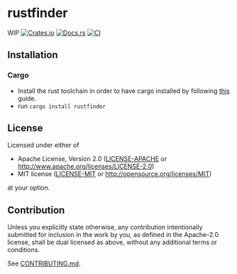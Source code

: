 # rustfinder

WIP
[![Crates.io](https://img.shields.io/crates/v/rustfinder.svg)](https://crates.io/crates/rustfinder)
[![Docs.rs](https://docs.rs/rustfinder/badge.svg)](https://docs.rs/rustfinder)
[![CI](https://github.com/sengokudaikon/rustfinder/workflows/CI/badge.svg)](https://github.com/sengokudaikon/rustfinder/actions)

## Installation

### Cargo

* Install the rust toolchain in order to have cargo installed by following
  [this](https://www.rust-lang.org/tools/install) guide.
* run `cargo install rustfinder`

## License

Licensed under either of

 * Apache License, Version 2.0
   ([LICENSE-APACHE](LICENSE-APACHE) or http://www.apache.org/licenses/LICENSE-2.0)
 * MIT license
   ([LICENSE-MIT](LICENSE-MIT) or http://opensource.org/licenses/MIT)

at your option.

## Contribution

Unless you explicitly state otherwise, any contribution intentionally submitted
for inclusion in the work by you, as defined in the Apache-2.0 license, shall be
dual licensed as above, without any additional terms or conditions.

See [CONTRIBUTING.md](CONTRIBUTING.md).
